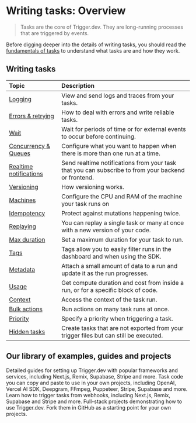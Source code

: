 # Writing tasks: Overview

> Tasks are the core of Trigger.dev. They are long-running processes that are triggered by events.

Before digging deeper into the details of writing tasks, you should read the [fundamentals of tasks](/tasks/overview) to understand what tasks are and how they work.

## Writing tasks

| Topic                                        | Description                                                                                         |
| :------------------------------------------- | :-------------------------------------------------------------------------------------------------- |
| [Logging](/logging)                          | View and send logs and traces from your tasks.                                                      |
| [Errors & retrying](/errors-retrying)        | How to deal with errors and write reliable tasks.                                                   |
| [Wait](/wait)                                | Wait for periods of time or for external events to occur before continuing.                         |
| [Concurrency & Queues](/queue-concurrency)   | Configure what you want to happen when there is more than one run at a time.                        |
| [Realtime notifications](/realtime/overview) | Send realtime notifications from your task that you can subscribe to from your backend or frontend. |
| [Versioning](/versioning)                    | How versioning works.                                                                               |
| [Machines](/machines)                        | Configure the CPU and RAM of the machine your task runs on                                          |
| [Idempotency](/idempotency)                  | Protect against mutations happening twice.                                                          |
| [Replaying](/replaying)                      | You can replay a single task or many at once with a new version of your code.                       |
| [Max duration](/runs/max-duration)           | Set a maximum duration for your task to run.                                                        |
| [Tags](/tags)                                | Tags allow you to easily filter runs in the dashboard and when using the SDK.                       |
| [Metadata](/runs/metadata)                   | Attach a small amount of data to a run and update it as the run progresses.                         |
| [Usage](/run-usage)                          | Get compute duration and cost from inside a run, or for a specific block of code.                   |
| [Context](/context)                          | Access the context of the task run.                                                                 |
| [Bulk actions](/bulk-actions)                | Run actions on many task runs at once.                                                              |
| [Priority](/runs/priority)                   | Specify a priority when triggering a task.                                                          |
| [Hidden tasks](/hidden-tasks)                | Create tasks that are not exported from your trigger files but can still be executed.               |

## Our library of examples, guides and projects

<CardGroup cols={2}>
  <Card title="Walkthrough guides" icon="book" href="/guides/introduction">
    Detailed guides for setting up Trigger.dev with popular frameworks and services, including
    Next.js, Remix, Supabase, Stripe and more.
  </Card>

  <Card title="Example tasks" icon="code" href="/guides/introduction#example-tasks">
    Task code you can copy and paste to use in your own projects, including OpenAI, Vercel AI SDK,
    Deepgram, FFmpeg, Puppeteer, Stripe, Supabase and more.
  </Card>

  <Card title="Webhook guides" icon="code" href="/guides/frameworks/webhooks-guides-overview">
    Learn how to trigger tasks from webhooks, including Next.js, Remix, Supabase and Stripe and
    more.
  </Card>

  <Card title="Example projects" icon="GitHub" href="/guides/introduction#example-projects">
    Full-stack projects demonstrating how to use Trigger.dev. Fork them in GitHub as a starting
    point for your own projects.
  </Card>
</CardGroup>
